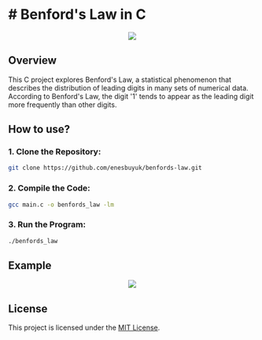 <h1># Benford's Law in C</h1>
<p align="center"><img src="https://github.com/enesbuyuk/benfords-law/assets/82279640/b0ffaafb-ce20-44d5-991d-89a45f1a2112"></p>

<h2>Overview</h2>
This C project explores Benford's Law, a statistical phenomenon that describes the distribution of leading digits in many sets of numerical data. According to Benford's Law, the digit '1' tends to appear as the leading digit more frequently than other digits.

<h2>How to use?</h2>

<h3>1. Clone the Repository:</h3>

```bash
git clone https://github.com/enesbuyuk/benfords-law.git
```

<h3>2. Compile the Code:</h3>

```bash
gcc main.c -o benfords_law -lm
```

<h3>3. Run the Program:</h3>

```bash
./benfords_law
```

<h2>Example</h2>
<p align="center"><img src="https://github.com/enesbuyuk/benfords-law/assets/82279640/58a43669-2476-44ea-9b80-0f53d0b1e6f0"></p>

<h2>License</h2>
This project is licensed under the <a href="https://opensource.org/license/mit/">MIT License</a>.
